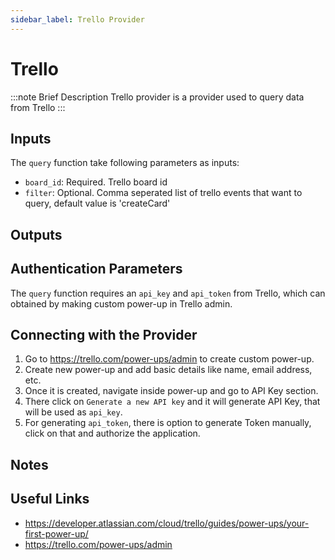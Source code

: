 ```yaml
---
sidebar_label: Trello Provider
---
```


# Trello

:::note Brief Description
Trello provider is a provider used to query data from Trello
:::

## Inputs
The `query` function take following parameters as inputs:
- `board_id`: Required. Trello board id
- `filter`: Optional. Comma seperated list of trello events that want to query, default value is 'createCard'


## Outputs


## Authentication Parameters
The `query` function requires an `api_key` and `api_token` from Trello, which can obtained by making custom power-up in Trello admin.

## Connecting with the Provider
1. Go to https://trello.com/power-ups/admin to create custom power-up.
2. Create new power-up and add basic details like name, email address, etc.
3. Once it is created, navigate inside power-up and go to API Key section.
4. There click on `Generate a new API key` and it will generate API Key, that will be used as `api_key`.
5. For generating `api_token`, there is option to generate Token manually, click on that and authorize the application.

## Notes


## Useful Links
- https://developer.atlassian.com/cloud/trello/guides/power-ups/your-first-power-up/
- https://trello.com/power-ups/admin
